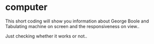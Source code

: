 # computer
This short coding will show you information about George Boole and Tabulating  machine on screen and the responsiveness on view..
<html>Just checking whether it works or not..</html>
